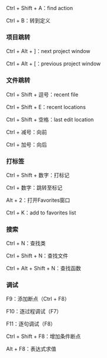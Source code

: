 Ctrl + Shift + A：find action

Ctrl + B：转到定义

### 项目跳转

Ctrl + Alt + ]：next project window

Ctrl + Alt + [：previous project window

### 文件跳转

Ctrl + Shift + 逗号：recent file

Ctrl + Shift + E：recent locations

Ctrl + Shift + 空格：last edit location

Ctrl + 减号：向前

Ctrl + 加号：向后

### 打标签

Ctrl + Shift + 数字：打标记

Ctrl + 数字：跳转至标记

Alt + 2：打开Favorites窗口

Ctrl + K：add to favorites list

### 搜索

Ctrl + N：查找类

Ctrl + Shift + N：查找文件

Ctrl + Alt + Shift + N：查找函数

### 调试

F9：添加断点（Ctrl + F8）

F10：逐过程调试（F7）

F11：逐句调试（F8）

Ctrl + Shift + F8：增加条件断点

Alt + F8：表达式求值